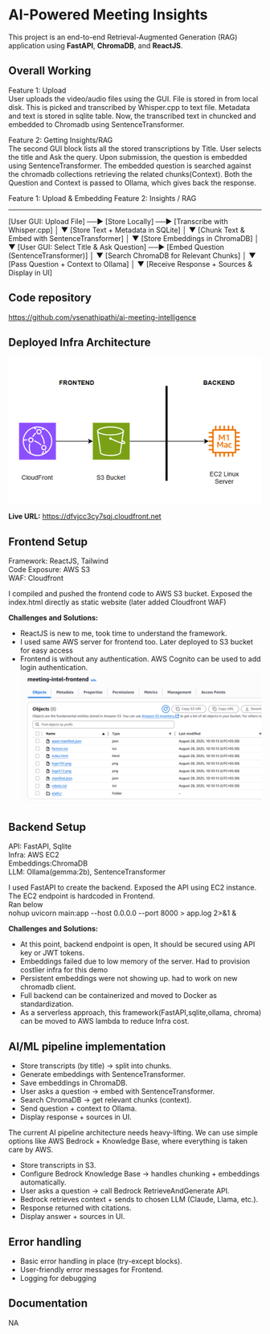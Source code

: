 # AI-Powered Meeting Insights

This project is an end-to-end Retrieval-Augmented Generation (RAG) application using **FastAPI**, **ChromaDB**, and **ReactJS**. 

## Overall Working

Feature 1: Upload<br>
User uploads the video/audio files using the GUI. File is stored in from local disk. This is picked and transcribed by Whisper.cpp to text file. Metadata and text is stored in sqlite table. Now, the transcribed text in chuncked and embedded to Chromadb using SentenceTransformer.

Feature 2: Getting Insights/RAG<br>
The second GUI block lists all the stored transcriptions by Title. User selects the title and Ask the query. Upon submission, the question is embedded using SentenceTransformer. The embedded question is searched against the chromadb collections retrieving the related chunks(Context).
Both the Question and Context is passed to Ollama, which gives back the response.

Feature 1: Upload & Embedding                         Feature 2: Insights / RAG
--------------------------                          ----------------------------

[User GUI: Upload File]  ──▶  [Store Locally]  ──▶  [Transcribe with Whisper.cpp] 
                                                  │
                                                  ▼
                                          [Store Text + Metadata in SQLite]
                                                  │
                                                  ▼
                                         [Chunk Text & Embed with SentenceTransformer]
                                                  │
                                                  ▼
                                          [Store Embeddings in ChromaDB]
                                                  │
                                                  ▼
[User GUI: Select Title & Ask Question]  ──▶  [Embed Question (SentenceTransformer)]
                                                  │
                                                  ▼
                                       [Search ChromaDB for Relevant Chunks]
                                                  │
                                                  ▼
                                        [Pass Question + Context to Ollama]
                                                  │
                                                  ▼
                                      [Receive Response + Sources & Display in UI]

## Code repository

https://github.com/vsenathipathi/ai-meeting-intelligence

## Deployed Infra Architecture
![alt text](image.png)

**Live URL:** 
https://dfvjcc3cy7sqj.cloudfront.net

## Frontend Setup
Framework: ReactJS, Tailwind<br>
Code Exposure: AWS S3<br>
WAF: Cloudfront<br>

I compiled and pushed the frontend code to AWS S3 bucket. Exposed the index.html directly as static website (later added Cloudfront WAF)

**Challenges and Solutions:**
- ReactJS is new to me, took time to understand the framework.
- I used same AWS server for frontend too. Later deployed to S3 bucket for easy access
- Frontend is without any authentication. AWS Cognito can be used to add login authentication.
![alt text](image-2.png)



## Backend Setup
API: FastAPI, Sqlite<br>
Infra: AWS EC2<br>
Embeddings:ChromaDB<br>
LLM: Ollama(gemma:2b), SentenceTransformer<br>

I used FastAPI to create the backend. Exposed the API using EC2 instance. The EC2 endpoint is hardcoded in Frontend. <br>
Ran below <br>
nohup uvicorn main:app --host 0.0.0.0 --port 8000 > app.log 2>&1 &

**Challenges and Solutions:**
- At this point, backend endpoint is open, It should be secured using API key or JWT tokens.
- Embeddings failed due to low memory of the server. Had to provision costlier infra for this demo
- Persistent embeddings were not showing up. had to work on new chromadb client.
- Full backend can be containerized and moved to Docker as standardization.
- As a serverless approach, this framework(FastAPI,sqlite,ollama, chroma) can be moved to AWS lambda to reduce Infra cost.

## AI/ML pipeline implementation
- Store transcripts (by title) → split into chunks.
- Generate embeddings with SentenceTransformer.
- Save embeddings in ChromaDB.
- User asks a question → embed with SentenceTransformer.
- Search ChromaDB → get relevant chunks (context).
- Send question + context to Ollama.
- Display response + sources in UI.

The current AI pipeline architecture needs heavy-lifting. We can use simple options like AWS Bedrock + Knowledge Base, where everything is taken care by AWS.

- Store transcripts in S3.
- Configure Bedrock Knowledge Base → handles chunking + embeddings automatically.
- User asks a question → call Bedrock RetrieveAndGenerate API.
- Bedrock retrieves context + sends to chosen LLM (Claude, Llama, etc.).
- Response returned with citations.
- Display answer + sources in UI.

## Error handling
- Basic error handling in place (try-except blocks).
- User-friendly error messages for Frontend.
- Logging for debugging

## Documentation
NA
